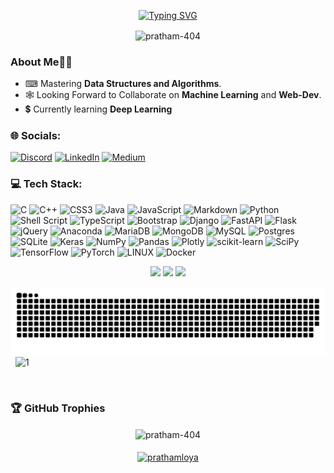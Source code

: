 <p align = "center">
    <a href="https://git.io/typing-svg">
        <img src="https://readme-typing-svg.herokuapp.com?font=Fira+Code&size=50&duration=1000&pause=800&color=E5BE7A&background=00000000&center=true&vCenter=true&multiline=true&width=1920&height=250&lines=Hello+there!;I'm+Pratham+Loya;Currently+Pursuing+Undergrad+at+VJTI,+Mumbai" alt="Typing SVG" />
    </a>
</p>

<p align="center"> 
    <img align="center" src="https://komarev.com/ghpvc/?username=pratham-404&color=yellow&style=for-the-badge" alt="pratham-404" style='height:27px; width:150px'/>
    <!-- <img align="center" src="https://visitcount.itsvg.in/api?id=pratham-404&icon=0&color=2" alt="pratham-404" style='height:27px; width:150px'/> -->
</p>

<!-- <p><img align="right" src="https://user-images.githubusercontent.com/90606803/230751071-4b50bb27-5b40-44ea-b7d6-cd679cf05ecc.png" alt="" /></p> -->
<p><img align="right" src="https://user-images.githubusercontent.com/90606803/233831333-79b97422-bd7b-47f7-80e9-f9bda02285ae.png" alt="" /></p>

### About Me👨‍💻
- ⌨ Mastering **Data Structures and Algorithms**. 
- 🕸 Looking Forward to Collaborate on **Machine Learning** and **Web-Dev**.
- 💲 Currently learning **Deep Learning**

### 🌐 Socials:
[![Discord](https://img.shields.io/badge/Discord-%237289DA.svg?style=for-the-badge&logo=discord&logoColor=white)](https://discordapp.com/users/416965053212786690) [![LinkedIn](https://img.shields.io/badge/LinkedIn-%230077B5.svg?style=for-the-badge&logo=linkedin&logoColor=white)](https://linkedin.com/in/https://in.linkedin.com/in/pratham-loya-505330234?trk=public_profile_browsemap) [![Medium](https://img.shields.io/badge/Medium-12100E?style=for-the-badge&logo=medium&logoColor=white)](https://medium.com/@prathamloya12345) 

### 💻 Tech Stack:
![C](https://img.shields.io/badge/c-%2300599C.svg?style=for-the-badge&logo=c&logoColor=white) ![C++](https://img.shields.io/badge/c++-%2300599C.svg?style=for-the-badge&logo=c%2B%2B&logoColor=white) ![CSS3](https://img.shields.io/badge/css3-%231572B6.svg?style=for-the-badge&logo=css3&logoColor=white) ![Java](https://img.shields.io/badge/java-%23ED8B00.svg?style=for-the-badge&logo=java&logoColor=white) ![JavaScript](https://img.shields.io/badge/javascript-%23323330.svg?style=for-the-badge&logo=javascript&logoColor=%23F7DF1E) ![Markdown](https://img.shields.io/badge/markdown-%23000000.svg?style=for-the-badge&logo=markdown&logoColor=white) ![Python](https://img.shields.io/badge/python-3670A0?style=for-the-badge&logo=python&logoColor=ffdd54) ![Shell Script](https://img.shields.io/badge/shell_script-%23121011.svg?style=for-the-badge&logo=gnu-bash&logoColor=white) ![TypeScript](https://img.shields.io/badge/typescript-%23007ACC.svg?style=for-the-badge&logo=typescript&logoColor=white) ![Bootstrap](https://img.shields.io/badge/bootstrap-%23563D7C.svg?style=for-the-badge&logo=bootstrap&logoColor=white) ![Django](https://img.shields.io/badge/django-%23092E20.svg?style=for-the-badge&logo=django&logoColor=white) ![FastAPI](https://img.shields.io/badge/FastAPI-005571?style=for-the-badge&logo=fastapi) ![Flask](https://img.shields.io/badge/flask-%23000.svg?style=for-the-badge&logo=flask&logoColor=white) ![jQuery](https://img.shields.io/badge/jquery-%230769AD.svg?style=for-the-badge&logo=jquery&logoColor=white) ![Anaconda](https://img.shields.io/badge/Anaconda-%2344A833.svg?style=for-the-badge&logo=anaconda&logoColor=white) ![MariaDB](https://img.shields.io/badge/MariaDB-003545?style=for-the-badge&logo=mariadb&logoColor=white) ![MongoDB](https://img.shields.io/badge/MongoDB-%234ea94b.svg?style=for-the-badge&logo=mongodb&logoColor=white) ![MySQL](https://img.shields.io/badge/mysql-%2300f.svg?style=for-the-badge&logo=mysql&logoColor=white) ![Postgres](https://img.shields.io/badge/postgres-%23316192.svg?style=for-the-badge&logo=postgresql&logoColor=white) ![SQLite](https://img.shields.io/badge/sqlite-%2307405e.svg?style=for-the-badge&logo=sqlite&logoColor=white) ![Keras](https://img.shields.io/badge/Keras-%23D00000.svg?style=for-the-badge&logo=Keras&logoColor=white) ![NumPy](https://img.shields.io/badge/numpy-%23013243.svg?style=for-the-badge&logo=numpy&logoColor=white) ![Pandas](https://img.shields.io/badge/pandas-%23150458.svg?style=for-the-badge&logo=pandas&logoColor=white) ![Plotly](https://img.shields.io/badge/Plotly-%233F4F75.svg?style=for-the-badge&logo=plotly&logoColor=white) ![scikit-learn](https://img.shields.io/badge/scikit--learn-%23F7931E.svg?style=for-the-badge&logo=scikit-learn&logoColor=white) ![SciPy](https://img.shields.io/badge/SciPy-%230C55A5.svg?style=for-the-badge&logo=scipy&logoColor=%white) ![TensorFlow](https://img.shields.io/badge/TensorFlow-%23FF6F00.svg?style=for-the-badge&logo=TensorFlow&logoColor=white) ![PyTorch](https://img.shields.io/badge/PyTorch-%23EE4C2C.svg?style=for-the-badge&logo=PyTorch&logoColor=white) ![LINUX](https://img.shields.io/badge/Linux-FCC624?style=for-the-badge&logo=linux&logoColor=black) ![Docker](https://img.shields.io/badge/docker-%230db7ed.svg?style=for-the-badge&logo=docker&logoColor=white)

<p align="center">
  <img height="50%" width="auto" src ="https://github-readme-stats.vercel.app/api?username=pratham-404&show_icons=true&count_private=true&theme=onedark&hide_border=true&hide=issues,contribs&bg_color=00000000">
  <img height="50%" width="auto" src ="https://github-readme-stats.vercel.app/api/top-langs/?username=pratham-404&layout=compact&hide_border=true&theme=onedark&bg_color=00000000&langs_count=6&hide=jupyter%20notebook,tex,css,php&exclude_repo=Pacman-AI">
  <img src ="https://github-readme-streak-stats.herokuapp.com?user=pratham-404&theme=onedark&hide_border=true&background=FFFFFF00">
</p>

<div align="center">
    <picture>
        <source media="(prefers-color-scheme: dark)" srcset="https://raw.githubusercontent.com/platane/platane/output/github-contribution-grid-snake-dark.svg">
        <source media="(prefers-color-scheme: light)" srcset="https://raw.githubusercontent.com/platane/platane/output/github-contribution-grid-snake.svg">
        <img alt="github contribution grid snake animation" src="https://raw.githubusercontent.com/platane/platane/output/github-contribution-grid-snake.svg">
    </picture>
</div>

<tr>&nbsp;
    <td><img src="https://github-profile-summary-cards.vercel.app/api/cards/profile-details?username=pratham-404&theme=onedark&bgcolor=0A0E12"  display=block width=100% height=auto  alt="1" ></td>
</tr> 

<p>
    <img align="center" src="https://github-readme-activity-graph.vercel.app/graph?username=pratham-404&bg_color=292C35&color=b98d37&line=c0a36b&point=ffbe33&area=true&hide_border=true" alt="" />
</p> 

### 🏆 GitHub Trophies
<p align="center"> 
    <img align="center" src="https://github-profile-trophy.vercel.app/?username=pratham-404&theme=onedark&column=6&row=1" alt="pratham-404" /> 
    <br>
    </br>
    <a href="https://www.buymeacoffee.com/prathamloya"> <img align="center" src="https://cdn.buymeacoffee.com/buttons/v2/default-orange.png" height="50" width="210" alt="prathamloya" /></a>
</p>

